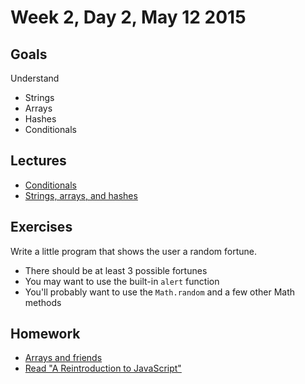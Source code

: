 # Week 2, Day 2, May 12 2015

## Goals

Understand

- Strings
- Arrays
- Hashes
- Conditionals

## Lectures

- [Conditionals](https://github.com/tiy-durham-fe-cohort4/resources/blob/master/lessons/conditionals.md)
- [Strings, arrays, and hashes](https://github.com/tiy-durham-fe-cohort4/resources/blob/master/lessons/strings-arrays-and-hashes.md)

## Exercises

Write a little program that shows the user a random fortune.

- There should be at least 3 possible fortunes
- You may want to use the built-in `alert` function
- You'll probably want to use the `Math.random` and a few other Math methods

## Homework

- [Arrays and friends](https://github.com/tiy-durham-fe-cohort4/resources/blob/master/assignments/arrays-and-friends.md)
- [Read "A Reintroduction to JavaScript"](https://developer.mozilla.org/en-US/docs/Web/JavaScript/A_re-introduction_to_JavaScript)
